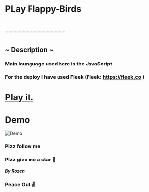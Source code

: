 # PLay Flappy-Birds 
# ---------------
## ~ Description ~
### Main launguage used here is the **JavaScript**
### For the deploy I have used Fleek (Fleek: https://fleek.co )

# [Play it.](https://ipfs.fleek.co/ipfs/QmeeNv4TSGFfgF5kFYM1NyPXKHe2CQhHGyrZV94XfQsGFc/Flappy-birds/)
# Demo
![Demo](https://user-images.githubusercontent.com/44725090/67148880-e7dba280-f2a4-11e9-8dbf-d154842ee0cf.gif)

### Plzz follow me
### Plzz give me a star 🎇


##### By Rozen

### Peace Out ✌
